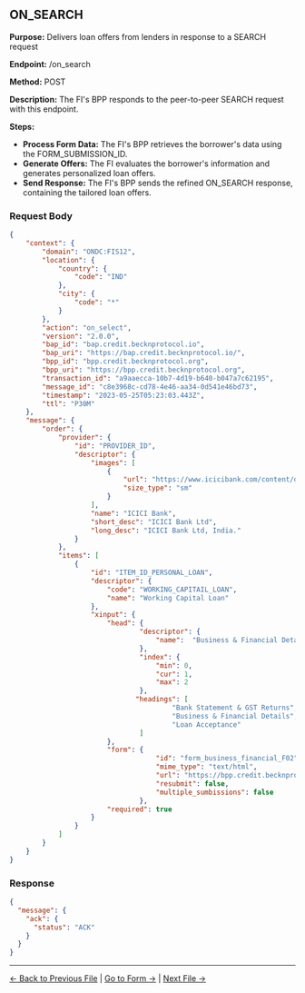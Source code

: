 ## ON_SEARCH


**Purpose:** Delivers loan offers from lenders in response to a SEARCH request

**Endpoint:** /on_search

**Method:** POST

**Description:** The FI's BPP responds to the peer-to-peer SEARCH request with this endpoint.


**Steps:**
  - **Process Form Data:** The FI's BPP retrieves the borrower's data using the FORM_SUBMISSION_ID.
  - **Generate Offers:** The FI evaluates the borrower's information and generates personalized loan offers.
  - **Send Response:** The FI's BPP sends the refined ON_SEARCH response, containing the tailored loan offers.


### Request Body

``` json
{
    "context": {
        "domain": "ONDC:FIS12",
        "location": {
            "country": {
                "code": "IND"
            },
            "city": {
                "code": "*"
            }
        },
        "action": "on_select",
        "version": "2.0.0",
        "bap_id": "bap.credit.becknprotocol.io",
        "bap_uri": "https://bap.credit.becknprotocol.io/",
        "bpp_id": "bpp.credit.becknprotocol.org",
        "bpp_uri": "https://bpp.credit.becknprotocol.org",
        "transaction_id": "a9aaecca-10b7-4d19-b640-b047a7c62195",
        "message_id": "c8e3968c-cd78-4e46-aa34-0d541e46bd73",
        "timestamp": "2023-05-25T05:23:03.443Z",
        "ttl": "P30M"
    },
    "message": {
        "order": {
            "provider": {
                "id": "PROVIDER_ID",
                "descriptor": {
                    "images": [
                        {
                            "url": "https://www.icicibank.com/content/dam/icicibank/india/assets/images/header/logo.png",
                            "size_type": "sm"
                        }
                    ],
                    "name": "ICICI Bank",
                    "short_desc": "ICICI Bank Ltd",
                    "long_desc": "ICICI Bank Ltd, India."
                }
            },
            "items": [
                {
                    "id": "ITEM_ID_PERSONAL_LOAN",
                    "descriptor": {
                        "code": "WORKING_CAPITAIL_LOAN",
                        "name": "Working Capital Loan"
                    },
                    "xinput": {
                        "head": {
                                "descriptor": {
                                    "name":  "Business & Financial Details"
                                },
                                "index": {
                                    "min": 0,
                                    "cur": 1,
                                    "max": 2
                                },
                               "headings": [
                                        "Bank Statement & GST Returns",
                                        "Business & Financial Details",
                                        "Loan Acceptance" 
                                ]
                        },
                        "form": {
                                    "id": "form_business_financial_F02",
                                    "mime_type": "text/html",
                                    "url": "https://bpp.credit.becknprotocol.org/xinput/formid/form_business_financial/F02",
                                    "resubmit": false,
                                    "multiple_sumbissions": false
                                },
                        "required": true
                    }
                }
            ]
        }
    }
}
```

### Response

```json
{
  "message": {
    "ack": {
      "status": "ACK"
    }
  }
}
```


---

<p align="center">

[← Back to Previous File](search_2.md) | [Go to Form →](form_business_financial.md) | [Next File →](search_3.md)

</p>

